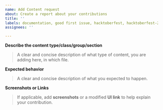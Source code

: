 ```yaml
---
name: Add Content request
about: Create a report about your contributions
title: ''
labels: documentation, good first issue, hacktoberfest, hacktoberfest-2022
assignees: ''

---
```


**Describe the content type/class/group/section**
> A clear and concise description of what type of content, you are adding here, in which file.

**Expected behavior**
> A clear and concise description of what you expected to happen.

**Screenshots or Links**
> If applicable, add **screenshots** or a modified **UI link** to help explain your contribution.
